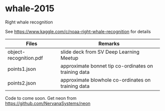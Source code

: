 # whale-2015
Right whale recognition

See https://www.kaggle.com/c/noaa-right-whale-recognition for details

| Files                  | Remarks                                               |
|------------------------|-------------------------------------------------------|
|object-recognition.pdf  | slide deck from SV Deep Learning Meetup               |
|points1.json            | approximate bonnet tip co-ordinates on training data  |
|points2.json            | approximate blowhole co-ordinates on training data    |

Code to come soon. Get neon from https://github.com/NervanaSystems/neon
